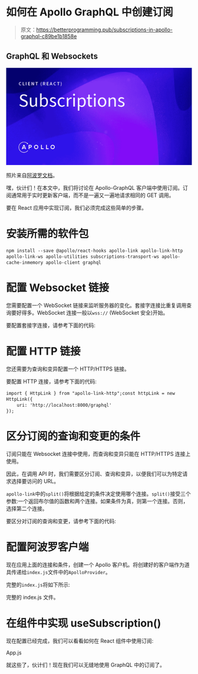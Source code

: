 # 如何在 Apollo GraphQL 中创建订阅

> 原文：<https://betterprogramming.pub/subscriptions-in-apollo-graphql-c89be1b1858e>

## GraphQL 和 Websockets

![](img/fa6ed9d0908e76e3c45e947716507697.png)

照片来自[阿波罗文档](https://www.apollographql.com/docs/react/v3.0-beta/data/subscriptions/)。

嘿，伙计们！在本文中，我们将讨论在 Apollo-GraphQL 客户端中使用订阅。订阅通常用于实时更新客户端，而不是一遍又一遍地请求相同的 GET 调用。

要在 React 应用中实现订阅，我们必须完成这些简单的步骤。

# 安装所需的软件包

```
npm install --save @apollo/react-hooks apollo-link apollo-link-http apollo-link-ws apollo-utilities subscriptions-transport-ws apollo-cache-inmemory apollo-client graphql
```

# 配置 Websocket 链接

您需要配置一个 WebSocket 链接来监听服务器的变化。套接字连接比重复调用查询要好得多。WebSocket 连接一般以`wss://` (WebSocket 安全)开始。

要配置套接字连接，请参考下面的代码:

# 配置 HTTP 链接

您还需要为查询和变异配置一个 HTTP/HTTPS 链接。

要配置 HTTP 连接，请参考下面的代码:

```
import { HttpLink } from "apollo-link-http";const httpLink = new HttpLink({
    uri: 'http://localhost:8000/graphql'
});
```

# 区分订阅的查询和变更的条件

订阅只能在 Websocket 连接中使用，而查询和变异只能在 HTTP/HTTPS 连接上使用。

因此，在调用 API 时，我们需要区分订阅、查询和变异，以便我们可以为特定请求选择要访问的 URL。

`apollo-link`中的`split()`将根据给定的条件决定使用哪个连接。`split()`接受三个参数:一个返回布尔值的函数和两个连接。如果条件为真，则第一个连接。否则，选择第二个连接。

要区分对订阅的查询和变更，请参考下面的代码:

# 配置阿波罗客户端

现在应用上面的连接和条件，创建一个 Apollo 客户机。将创建好的客户端作为道具传递给`index.js`文件中的`ApolloProvider`。

完整的`index.js`将如下所示:

完整的 index.js 文件。

# 在组件中实现 useSubscription()

现在配置已经完成，我们可以看看如何在 React 组件中使用订阅:

App.js

就这些了，伙计们！现在我们可以无缝地使用 GraphQL 中的订阅了。